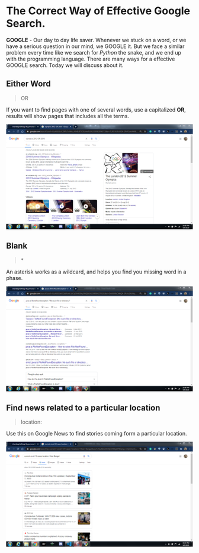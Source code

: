 # The Correct Way of Effective Google Search.

<b>GOOGLE</b> - Our day to day life saver. Whenever we stuck on a word, or we have a serious question in our mind, we GOOGLE it. But we face a similar problem every time like we search for <em>Python</em> the snake, and we end up with the programming language. There are many ways for a effective GOOGLE search. Today we will discuss about it.

## Either Word

> OR

If you want to find pages with one of several words, use a capitalized <b>OR</b>, results will show pages that includes all the terms.

![Google OR](https://github.com/ishanbagchi/blog/blob/master/day1/images/google-OR.PNG)

## Blank

> \*

An asterisk works as a wildcard, and helps you find you missing word in a phase.

![Google asterisk](https://github.com/ishanbagchi/blog/blob/master/day1/images/google-A.PNG)

## Find news related to a particular location

> location:

Use this on Google News to find stories coming form a particular location.

![Google location](https://github.com/ishanbagchi/blog/blob/master/day1/images/google-LOCATION.PNG)